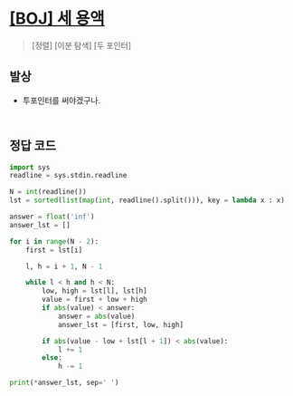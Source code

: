 # [[BOJ] 세 용액](https://www.acmicpc.net/problem/2473)

> [정렬] [이분 탐색] [두 포인터]

## 발상

- 투포인터를 써야겠구나.

## <br>정답 코드

```python
import sys
readline = sys.stdin.readline

N = int(readline())
lst = sorted(list(map(int, readline().split())), key = lambda x : x)

answer = float('inf')
answer_lst = []

for i in range(N - 2):
    first = lst[i]

    l, h = i + 1, N - 1

    while l < h and h < N:
        low, high = lst[l], lst[h]
        value = first + low + high
        if abs(value) < answer:
            answer = abs(value)
            answer_lst = [first, low, high]

        if abs(value - low + lst[l + 1]) < abs(value):
            l += 1
        else:
            h -= 1

print(*answer_lst, sep=' ')
```
